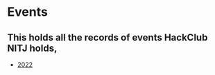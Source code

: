 # Events
This holds all the records of events HackClub NITJ holds, 
---
- [2022](https://hackclub-nitj.github.io/Events/)
